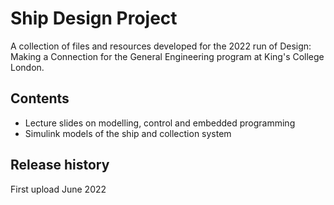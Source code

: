 # Ship Design Project
A collection of files and resources developed for the 2022 run of Design: Making a Connection for the General Engineering program at King's College London. 

## Contents
* Lecture slides on modelling, control and embedded programming
* Simulink models of the ship and collection system

## Release history
First upload June 2022
